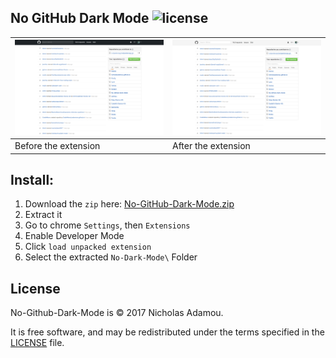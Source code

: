 No GitHub Dark Mode ![license](https://img.shields.io/apm/l/vim-mode.svg)
--------------------------------------------------------------------------------

![Dark Github Image](darkmode.png) | ![light Github Image](lightmode.png)
--------------------------------------------------------------------------------------------- | -----------------------------------------------------------------------------------------------
Before the extension                                                                          | After the extension

Install:
-------

1. Download the `zip` here: [No-GitHub-Dark-Mode.zip](https://github.com/nicholasadamou/No-Github-Dark-Mode/releases/download/v0.0.1/No-Github-Dark-Mode.zip)
2. Extract it
3. Go to chrome `Settings`, then `Extensions`
4. Enable Developer Mode
5. Click `load unpacked extension`
6. Select the extracted `No-Dark-Mode\` Folder

License
-------

No-Github-Dark-Mode is © 2017 Nicholas Adamou.

It is free software, and may be redistributed under the terms specified in the [LICENSE] file.

[LICENSE]: LICENSE
